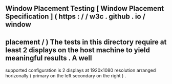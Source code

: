 #
Window
Placement
Testing
[
Window
Placement
Specification
]
(
https
:
/
/
w3c
.
github
.
io
/
window
-
placement
/
)
The
tests
in
this
directory
require
at
least
2
displays
on
the
host
machine
to
yield
meaningful
results
.
A
well
-
supported
configuration
is
2
displays
at
1920x1080
resolution
arranged
horizonally
(
primary
on
the
left
secondary
on
the
right
)
.
